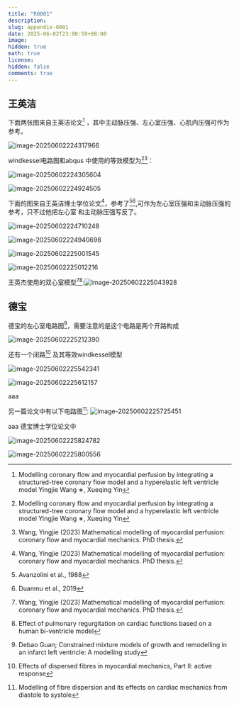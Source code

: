 ```yaml
---
title: "R0001"
description: 
slug: appendix-0001
date: 2025-06-02T23:00:59+08:00
image: 
hidden: true
math: true
license: 
hidden: false
comments: true
---
```


## 王英洁

下面两张图来自王英洁论文[^1] ，其中主动脉压强、左心室压强、心肌内压强可作为参考。

![image-20250602224317966](https://githubimages.pengfeima.cn/images/202506022243005.png)

windkessel电路图和abqus 中使用的等效模型为[^1][^2]：

![image-20250602224305604](https://githubimages.pengfeima.cn/images/202506022243721.png)





![image-20250602224924505](https://githubimages.pengfeima.cn/images/202506022249592.png)

下面的图来自王英洁博士学位论文[^2]，参考了[^3][^4],可作为左心室压强和主动脉压强的参考，只不过他把左心室
和主动脉压强写反了。

![image-20250602224710248](https://githubimages.pengfeima.cn/images/202506022247297.png)

![image-20250602224940698](https://githubimages.pengfeima.cn/images/202506022249746.png)

![image-20250602225001545](https://githubimages.pengfeima.cn/images/202506022250583.png)

![image-20250602225012216](https://githubimages.pengfeima.cn/images/202506022250248.png)

王英杰使用的双心室模型[^2][^5]:![image-20250602225043928](https://githubimages.pengfeima.cn/images/202506022250969.png)



## 德宝

德宝的左心室电路图[^6]，需要注意的是这个电路是两个开路构成

![image-20250602225212390](https://githubimages.pengfeima.cn/images/202506022253964.png)

还有一个闭路[^7] 及其等效windkessel模型

![image-20250602225542341](https://githubimages.pengfeima.cn/images/202506022255421.png)

![image-20250602225612157](https://githubimages.pengfeima.cn/images/202506022256197.png)

aaa



另一篇论文中有以下电路图[^8]:
![image-20250602225725451](https://githubimages.pengfeima.cn/images/202506022257503.png)

aaa
德宝博士学位论文中

![image-20250602225824782](https://githubimages.pengfeima.cn/images/202506022258818.png)

![image-20250602225800556](https://githubimages.pengfeima.cn/images/202506022258605.png)


[^1]: Modelling coronary flow and myocardial perfusion by integrating a structured-tree coronary flow model and a hyperelastic left ventricle model  Yingjie Wang ∗, Xueqing Yin

[^3]:Avanzolini et al., 1988
[^4]:Duanmu et al., 2019
[^2]: Wang, Yingjie (2023) Mathematical modelling of myocardial perfusion: coronary flow and myocardial mechanics. PhD thesis.

[^5]: Effect of pulmonary regurgitation on cardiac functions based on a human bi-ventricle model
[^6]: Debao Guan; Constrained mixture models of growth and remodelling in an infarct left ventricle: A modelling study
[^7]: Effects of dispersed fibres in myocardial mechanics, Part II: active response
[^8]: Modelling of fibre dispersion and its effects on cardiac mechanics from diastole to systole
